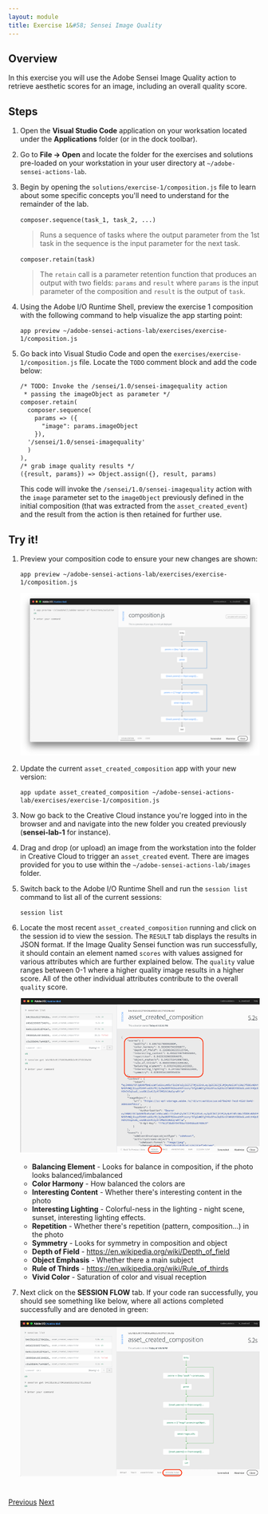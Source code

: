 ```yaml
---
layout: module
title: Exercise 1&#58; Sensei Image Quality
---
```


## Overview
In this exercise you will use the Adobe Sensei Image Quality action to retrieve aesthetic scores for an image, including an overall quality score.

## Steps
1. Open the **Visual Studio Code** application on your worksation located under the **Applications** folder (or in the dock toolbar).

2. Go to **File -> Open** and locate the folder for the exercises and solutions pre-loaded on your workstation in your user directory at `~/adobe-sensei-actions-lab`.

3. Begin by opening the `solutions/exercise-1/composition.js` file to learn about some specific concepts you'll need to understand for the remainder of the lab.
  
     `composer.sequence(task_1, task_2, ...)`
  
      > Runs a sequence of tasks where the output parameter from the 1st task in the sequence is the input parameter for the next task.

     `composer.retain(task)`
  
      > The `retain` call is a parameter retention function that produces an output with two fields: `params` and `result` where `params` is the input parameter of the composition and `result` is the output of `task`.
  
4. Using the Adobe I/O Runtime Shell, preview the exercise 1 composition with the following command to help visualize the app starting point:

       app preview ~/adobe-sensei-actions-lab/exercises/exercise-1/composition.js

5. Go back into Visual Studio Code and open the `exercises/exercise-1/composition.js` file. Locate the `TODO` comment block and add the code below:

       /* TODO: Invoke the /sensei/1.0/sensei-imagequality action
        * passing the imageObject as parameter */
       composer.retain(
         composer.sequence(
           params => ({
             "image": params.imageObject
           }),
         '/sensei/1.0/sensei-imagequality'
         )
       ),
       /* grab image quality results */
       ({result, params}) => Object.assign({}, result, params)

    This code will invoke the `/sensei/1.0/sensei-imagequality` action with the `image` parameter set to the `imageObject` previously defined in the initial composition (that was extracted from the `asset_created_event`) and the result from the action is then retained for further use.


## Try it!
1. Preview your composition code to ensure your new changes are shown:

       app preview ~/adobe-sensei-actions-lab/exercises/exercise-1/composition.js

    ![](images/exercise1-flow.png)

2. Update the current `asset_created_composition` app with your new version:

       app update asset_created_composition ~/adobe-sensei-actions-lab/exercises/exercise-1/composition.js

1. Now go back to the Creative Cloud instance you're logged into in the browser and and navigate into the new folder you created previously (**sensei-lab-1** for instance).

1. Drag and drop (or upload) an image from the workstation into the folder in Creative Cloud to trigger an `asset_created` event. There are images provided for you to use within the `~/adobe-sensei-actions-lab/images` folder.

1. Switch back to the Adobe I/O Runtime Shell and run the `session list` command to list all of the current sessions:

       session list
  
1. Locate the most recent `asset_created_composition` running and click on the session id to view the session. The `RESULT` tab displays the results in JSON format. If the Image Quality Sensei function was run successfully, it should contain an element named `scores` with values assigned for various attributes which are further explained below. The `quality` value ranges between 0-1 where a higher quality image results in a higher score. All of the other individual attributes contribute to the overall `quality` score.

    ![](images/image-quality-scores.png)


   - **Balancing Element** - Looks for balance in composition, if the photo looks balanced/imbalanced 
   - **Color Harmony** - How balanced the colors are
   - **Interesting Content** - 
  Whether there's interesting content in the photo
   - **Interesting Lighting** - Colorful-ness in the lighting - night scene, sunset, interesting lighting effects. 
   - **Repetition** - Whether there's repetition (pattern, composition...) in the photo
   - **Symmetry** - Looks for symmetry in composition and object
   - **Depth of Field** - https://en.wikipedia.org/wiki/Depth_of_field
   - **Object Emphasis** - Whether there a main subject
   - **Rule of Thirds** - https://en.wikipedia.org/wiki/Rule_of_thirds
   - **Vivid Color** -	Saturation of color and visual reception

2. Next click on the **SESSION FLOW** tab. If your code ran successfully, you should see something like below, where all actions completed successfully and are denoted in green:

    ![](images/exercise1-run.png)


<div class="row" style="margin-top:40px;">
<div class="col-sm-12">
<a href="lesson4.html" class="btn btn-default"><i class="glyphicon glyphicon-chevron-left"></i> Previous</a>
<a href="lesson6.html" class="btn btn-default pull-right">Next <i class="glyphicon
glyphicon-chevron-right"></i></a>
</div>
</div>
